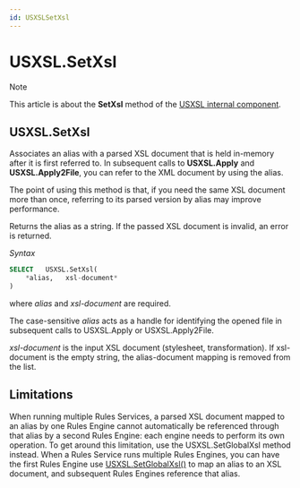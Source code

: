 ```yaml
---
id: USXSLSetXsl
---
```


# USXSL.SetXsl



> [!NOTE]
> This article is about the **SetXsl** method of the [USXSL internal component](/docs/Extensions/USXSL%20internal%20component).

## **USXSL.SetXsl**

Associates an alias with a parsed XSL document that is held in-memory after it is first referred to. In subsequent calls to **USXSL.Apply** and **USXSL.Apply2File**, you can refer to the XML document by using the alias.

The point of using this method is that, if you need the same XSL document more than once, referring to its parsed version by alias may improve performance.

Returns the alias as a string. If the passed XSL document is invalid, an error is returned.

*Syntax*

```sql
SELECT   USXSL.SetXsl(
    *alias,   xsl-document*
)
```

where *alias* and *xsl-document* are required.

The case-sensitive *alias* acts as a handle for identifying the opened file in subsequent calls to USXSL.Apply or USXSL.Apply2File.

*xsl-document* is the input XSL document (stylesheet, transformation). If xsl-document is the empty string, the alias-document mapping is removed from the list.

## Limitations

When running multiple Rules Services, a parsed XSL document mapped to an alias by one Rules Engine cannot automatically be referenced through that alias by a second Rules Engine: each engine needs to perform its own operation. To get around this limitation, use the USXSL.SetGlobalXsl method instead. When a Rules Service runs multiple Rules Engines, you can have the first Rules Engine use [USXSL.SetGlobalXsl()](/docs/Extensions/USXSL%20internal%20component/USXSLSetGlobalXsl.md) to map an alias to an XSL document, and subsequent Rules Engines reference that alias.